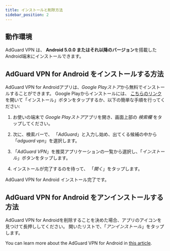 ```yaml
---
title: インストールと削除方法
sidebar_position: 2
---
```


## 動作環境

AdGuard VPN は、 **Android 5.0.0 またはそれ以降のバージョン**を搭載したAndroid端末にインストールできます。

## AdGuard VPN for Android をインストールする方法

AdGuard VPN for Androidアプリは、*Google Playストア*から無料でインストールすることができます。 Google Playからインストールには、 [こちらのリンク](https://play.google.com/store/apps/details?id=com.adguard.vpn)を開いて「インストール」ボタンをタップするか、以下の簡単な手順を行ってください:

1. お使いの端末で *Google Playストア*アプリを開き、画面上部の *検索欄* をタップしてください。

2. 次に、検索バーで、 「*AdGuard*」と入力し始め、出てくる候補の中から「*adguard vpn*」を選択します。

3. 「*AdGuard VPN*」を推奨アプリケーションの一覧から選択し、「*インストール*」ボタンをタップします。

4. インストールが完了するのを待って、 「*開く*」をタップします。

AdGuard VPN for Android インストール完了です。

## AdGuard VPN for Android をアンインストールする方法

AdGuard VPN for Androidを削除することを決めた場合、アプリのアイコンを見つけて長押ししてください。 開いたリストで、「*アンインストール*」をタップします。

You can learn more about the AdGuard VPN for Android in [this article](/adguard-vpn-for-android/overview).
